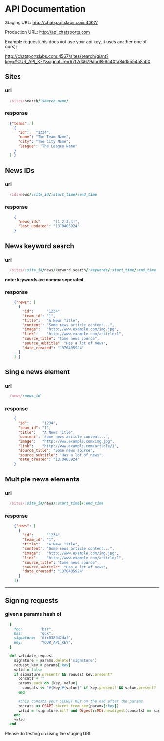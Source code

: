 # API Documentation


Staging URL:
  http://chatsportslabs.com:4567/

Production URL:
  http://api.chatsports.com

Example request(this does not use your api key, it uses another one of ours):

http://chatsportslabs.com:4567/sites/search/giant?key=YOUR_API_KEY&signature=67f2d4679abd856c40fa8dd5554a8bb0

## Sites

### url
  ```ruby
    /sites/search/:search_name/
  ```
 
### response
  ```json
    {"teams": [
      {
        "id":   "1234",
        "name": "The Team Name",
        "city": "The City Name",
        "league": "The League Name"
      }
    ] }
  ```

## News IDs
### url
```ruby
  /ids/news/:site_id/:start_time/:end_time
```
### response
```json
    {
      "news_ids":     "[1,2,3,4]",
      "last_updated": "1370405924"
    }
```

## News keyword search
### url
```ruby
  /sites/:site_id/news/keyword_search/:keywords/:start_time/:end_time
```
**note: keywords are comma seperated**
### response
```json
    {"news": [
      {
        "id":      "1234",
        "team_id": "1",
        "title":   "A News Title",
        "content": "Some news article content...",
        "image":   "http://www.example.com/img.jpg",
        "link":    "http://www.example.com/article/1",
        "source_title": "Some news source",
        "source_subtitle": "Has a lot of news",
        "date_created": "1370405924"
      }
    ] }
```

## Single news element
### url
```ruby
  /news/:news_id
```
### response
```json
    {
      "id":      "1234",
      "team_id": "1",
      "title":   "A News Title",
      "content": "Some news article content...",
      "image":   "http://www.example.com/img.jpg",
      "link":    "http://www.example.com/article/1",
      "source_title": "Some news source",
      "source_subtitle": "Has a lot of news",
      "date_created": "1370405924"
    }
```
## Multiple news elements
### url
```ruby
  /sites/:site_id/news/:start_time}/:end_time
```
### response
```json
    {"news": [
      {
        "id":      "1234",
        "team_id": "1",
        "title":   "A News Title",
        "content": "Some news article content...",
        "image":   "http://www.example.com/img.jpg",
        "link":    "http://www.example.com/article/1",
        "source_title": "Some news source",
        "source_subtitle": "Has a lot of news",
        "date_created": "1370405924"
      }
    ]}
```
----
## Signing requests

### given a params hash of
```ruby
  {
    foo:        "bar",
    baz:        "qux",
    signature:  "dix038942daf",
    key:        "YOUR_API_KEY",
  }
```
```ruby
  def validate_request
    signature = params.delete('signature')
    request_key = params[:key]
    valid = false
    if signature.present? && request_key.present?      
      concats = ""
      params.each do |key, value|
        concats << "#{key}#{value}" if key.present? && value.present?
      end
      
      #this concats your SECRET KEY on the end after the params
      concats << CSAPI.secret_from_key(params[:key])  
      valid = !signature.nil? and Digest::MD5.hexdigest(concats) == signature
    end
    valid
  end
```

Please do testing on using the staging URL.
